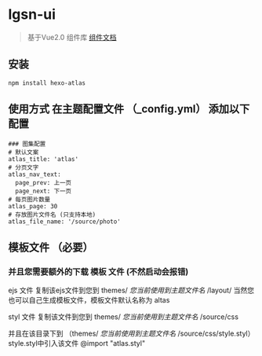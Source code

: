 # lgsn-ui

> 基于Vue2.0 组件库
> [组件文档](https://lgsn.github.io/LGSN-UI-docs/index.html)

## 安装
```shell
npm install hexo-atlas
```

## 使用方式 在主题配置文件 （_config.yml） 添加以下配置

```
### 图集配置
# 默认文案
atlas_title: 'atlas'
# 分页文字
atlas_nav_text:
  page_prev: 上一页
  page_next: 下一页
# 每页图片数量
atlas_page: 30
# 存放图片文件名 (只支持本地)
atlas_file_name: '/source/photo'
```
## 模板文件 （必要）
### 并且您需要额外的下载 模板 文件 (不然启动会报错)
ejs 文件
[](https://github.com/lgsn/hexo-atlas/blob/master/module-file/atlas.ejs)
复制该ejs文件到您到 themes/ *您当前使用到主题文件名* /layout/
当然您也可以自己生成模板文件，模板文件默认名称为 altas

[](https://github.com/lgsn/hexo-atlas/blob/master/module-file/atlas.styl)
styl 文件
复制该文件到您到 themes/ *您当前使用到主题文件名* /source/css

并且在该目录下到 （themes/ *您当前使用到主题文件名* /source/css/style.styl） style.styl中引入该文件
@import "atlas.styl"
